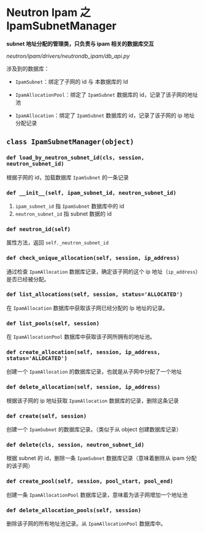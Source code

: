 # Neutron Ipam 之 IpamSubnetManager

**subnet 地址分配的管理类，只负责与 ipam 相关的数据库交互**

*neutron/ipam/drivers/neutrondb_ipam/db_api.py*

涉及到的数据库：

* `IpamSubnet`：绑定了子网的 id 与 本数据库的 Id

* `IpamAllocationPool`：绑定了 `IpamSubnet` 数据库的 id，记录了该子网的地址池

* `IpamAllocation`：绑定了 `IpamSubnet` 数据库的 id，记录了该子网的 ip 地址分配记录

## `class IpamSubnetManager(object)`

### `def load_by_neutron_subnet_id(cls, session, neutron_subnet_id)`

根据子网的 id，加载数据库 `IpamSubnet` 的一条记录

### `def __init__(self, ipam_subnet_id, neutron_subnet_id)`

1. `ipam_subnet_id` 指 `IpamSubnet` 数据库中的 id
2. `neutron_subnet_id` 指 subnet 数据的 id

### `def neutron_id(self)`

属性方法，返回 `self._neutron_subnet_id`

### `def check_unique_allocation(self, session, ip_address)`

通过检查 `IpamAllocation` 数据库记录，确定该子网的这个 ip 地址（`ip_address`）是否已经被分配。

### `def list_allocations(self, session, status='ALLOCATED')`

在 `IpamAllocation` 数据库中获取该子网已经分配的 Ip 地址的记录。

### `def list_pools(self, session)`

在 `IpamAllocationPool` 数据库中获取该子网所拥有的地址池。

### `def create_allocation(self, session, ip_address, status='ALLOCATED')`

创建一个 `IpamAllocation` 的数据库记录，也就是从子网中分配了一个地址

### `def delete_allocation(self, session, ip_address)`

根据该子网的 ip 地址获取 `IpamAllocation` 数据库的记录，删除这条记录

### `def create(self, session)`

创建一个 `IpamSubnet` 的数据库记录。（类似于从 object 创建数据库记录）

### `def delete(cls, session, neutron_subnet_id)`

根据 subnet 的 id，删除一条 `IpamSubnet` 数据库记录（意味着删除从 ipam 分配的该子网）

### `def create_pool(self, session, pool_start, pool_end)`

创建一条 `IpamAllocationPool` 数据库记录，意味着为该子网增加一个地址池

### `def delete_allocation_pools(self, session)`

删除该子网的所有地址池记录。从 `IpamAllocationPool` 数据库中。